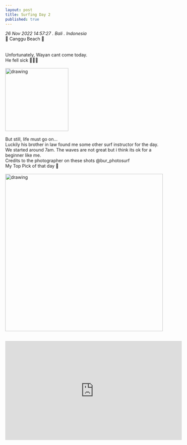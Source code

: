 ```yaml
---
layout: post
title: Surfing Day 2 
published: true
---
```

_26 Nov 2022 14:57:27 . Bali . Indonesia_
<br>
📍 Canggu Beach 📍
<br>
<br>
<br>
Unfortunately, Wayan cant come today.
<br>
He fell sick 🤒🤒🤒
<br>
<br> 
<img src="https://drive.google.com/uc?export=view&id=1-0beImpiNnYDVpfEO0mDPnVPVsUup7sh" alt="drawing" width="200"/>
<br>
<br>
But still, life must go on...
<br>
Luckily his brother in law found me some other surf instructor for the day.
<br>
We started around 7am. The waves are not great but i think its ok for a beginner like me.
<br>
Credits to the photographer on these shots @bur_photosurf
<br>
My Top Pick of that day 💙
<br>
<br>
<img src="https://drive.google.com/uc?export=view&id=1PQE-J1M0uUdnVJHyjvyYAyuLdwfoLnr5" alt="drawing" width="500"/>
<br>
<br>
<iframe width="560" height="315" src="https://www.youtube.com/embed/8A3USZjh7-o" frameborder="0" allow="accelerometer; autoplay; encrypted-media; gyroscope; picture-in-picture" allowfullscreen></iframe>
<br>
<br>
